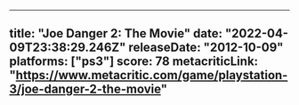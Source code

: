 
---
title: "Joe Danger 2: The Movie"
date: "2022-04-09T23:38:29.246Z"
releaseDate: "2012-10-09"
platforms: ["ps3"]
score: 78
metacriticLink: "https://www.metacritic.com/game/playstation-3/joe-danger-2-the-movie"
---

